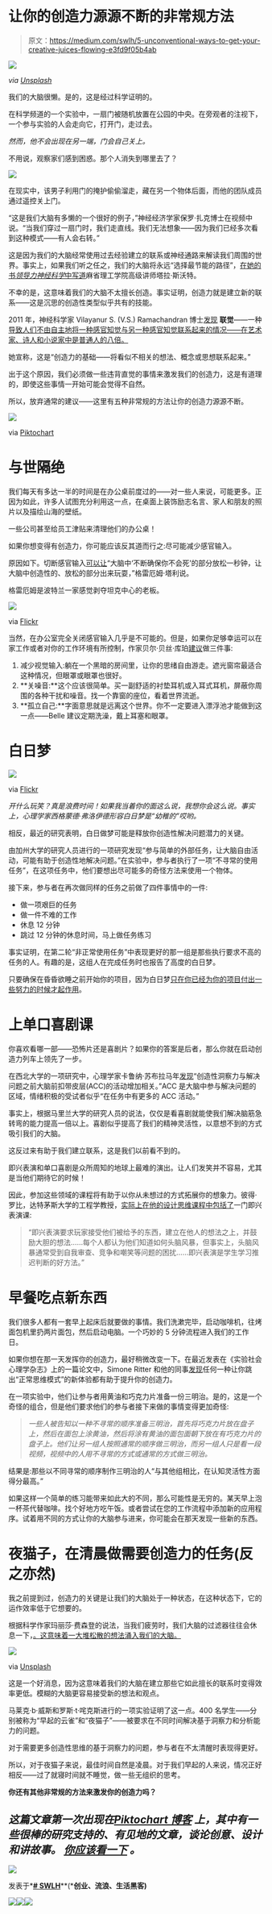 # 让你的创造力源源不断的非常规方法

> 原文：<https://medium.com/swlh/5-unconventional-ways-to-get-your-creative-juices-flowing-e3fd9f05b4ab>

![](img/c26376e305671203a244915cfd5ea7c6.png)

*via* [*Unsplash*](https://images.unsplash.com/photo-1420802532821-8a885e88e95c?q=80&fm=jpg&s=1a8b8e0e88f2b594e4d756c1cb90267d)

我们的大脑很懒。是的，这是经过科学证明的。

在科学频道的一个实验中，一扇门被随机放置在公园的中央。在旁观者的注视下，一个参与实验的人会走向它，打开门，走过去。

*然而，他不会出现在另一端，门会自己关上。*

不用说，观察家们感到困惑。那个人消失到哪里去了？

![](img/4ea46d2a2504ec5b19944f1d03bd7e96.png)

在现实中，该男子利用门的掩护偷偷溜走，藏在另一个物体后面，而他的团队成员通过遥控关上门。

“这是我们大脑有多懒的一个很好的例子，”神经经济学家保罗·扎克博士在视频中说。“当我们穿过一扇门时，我们走直线。我们无法想象——因为我们已经多次看到这种模式——有人会右转。”

这是因为我们的大脑经常使用过去经验建立的联系或神经通路来解读我们周围的世界。事实上，如果我们听之任之，我们的大脑将永远“选择最节能的路径”，[在她的书*领导力神经科学*中写道](http://www.fastcompany.com/3045424/work-smart/what-it-takes-to-change-your-brains-patterns-after-age-25)麻省理工学院高级讲师塔拉·斯沃特。

不幸的是，这意味着我们的大脑不太擅长创造。事实证明，创造力就是建立新的联系——这是沉思的创造性类型似乎共有的技能。

2011 年，神经科学家 Vilayanur S. (V.S.) Ramachandran 博士[发现](http://blog.hubspot.com/marketing/the-science-of-creativity) **联觉**——一种[导致人们不由自主地将一种感官知觉与另一种感官知觉联系起来的情况——在艺术家、诗人和小说家中是普通人的八倍。](https://www.psychologytoday.com/blog/finding-butterfly/201104/are-you-synesthete)

她宣称，这是“创造力的基础——将看似不相关的想法、概念或思想联系起来。”

出于这个原因，我们必须做一些违背直觉的事情来激发我们的创造力，这是有道理的，即使这些事情一开始可能会觉得不自然。

所以，放弃通常的建议——这里有五种非常规的方法让你的创造力源源不断。

![](img/91064af75212d1ea4cdbfce9729e46f7.png)

via [Piktochart](https://magic.piktochart.com/editor/589)

# 与世隔绝

我们每天有多达一半的时间是在办公桌前度过的——对一些人来说，可能更多。正因为如此，许多人试图充分利用这一点，在桌面上装饰励志名言、家人和朋友的照片以及描绘山海的壁纸。

一些公司甚至给员工津贴来清理他们的办公桌！

如果你想变得有创造力，你可能应该反其道而行之:尽可能减少感官输入。

原因如下。切断感官输入[可以让](https://blog.bufferapp.com/the-power-of-shutting-down-your-senses-how-to-boost-your-creativity-and-have-a-clear-mind)“大脑中‘不断确保你不会死’的部分放松一秒钟，让大脑中创造性的、放松的部分出来玩耍，”格雷厄姆·塔利说。

格雷厄姆是波特兰一家感觉剥夺坦克中心的老板。

![](img/a15ba2f4092fef409a5e8d501e9687ad.png)

via [Flickr](https://www.flickr.com/photos/missnita/1226567016/)

当然，在办公室完全关闭感官输入几乎是不可能的。但是，如果你足够幸运可以在家工作或者对你的工作环境有所控制，作家贝尔·贝丝·库珀[建议](https://blog.bufferapp.com/the-power-of-shutting-down-your-senses-how-to-boost-your-creativity-and-have-a-clear-mind)做三件事:

1.  减少视觉输入:躺在一个黑暗的房间里，让你的思绪自由游走。遮光窗帘最适合这种情况，但眼罩或眼罩也很好。
2.  **关噪音:**这个应该很简单。买一副舒适的衬垫耳机或入耳式耳机，屏蔽你周围的各种干扰和噪音。找一个靠窗的座位，看着世界流逝。
3.  **孤立自己:**字面意思就是远离这个世界。你不一定要进入漂浮池才能做到这一点——Belle 建议定期洗澡，戴上耳塞和眼罩。

# 白日梦

![](img/1313d1001f4e7f46702073bdfcbb85cd.png)

via [Flickr](https://www.flickr.com/photos/mateusd/15033566162/in/photolist-oUsXsA-6U5NGZ-6U9LN3-6U9LoJ-6U9KYJ-rKA52-otViED-aboWfo-gJd3z-nypciw-8A8UMS-aNriGa-aNritD-bzkyNF-7QdRxR-b1fWZF-agUTLc-agUTC2-6NoSaF-wxaxaa-6NoSie-88LqK6-aR8i3D-aR8hTn-aR8hJv-8A5Nrn-8A8Tw5-nhbxZn-8gokMJ-oUg2Lt-2gmyv1-gubqf-8A8UfC-2gmyuL-pPDMdL-8A5MRp-2XFkCS-ocSmLe-EAcif-nhby3i-76UDBo-nfhwq3-4nDY71-hwn14v-nqziWs-9VLR18-pa6tG1-6TeTQY-8caRBH-eheiUK)

*开什么玩笑？真是浪费时间！如果我当着你的面这么说，我想你会这么说。事实上，心理学家西格蒙德·弗洛伊德形容白日梦是“幼稚的”哎哟。*

相反，最近的研究表明，白日做梦可能是释放你创造性解决问题潜力的关键。

由加州大学的研究人员进行的一项研究发现“参与简单的外部任务，让大脑自由活动，可能有助于创造性地解决问题。”在实验中，参与者执行了一项“不寻常的使用任务”，在这项任务中，他们要想出尽可能多的奇怪方法来使用一个物体。

接下来，参与者在再次做同样的任务之前做了四件事情中的一件:

*   做一项艰巨的任务
*   做一件不难的工作
*   休息 12 分钟
*   跳过 12 分钟的休息时间，马上做任务练习

事实证明，在第二轮“非正常使用任务”中表现更好的那一组是那些执行要求不高的任务的人。有趣的是，这组人在完成任务时也报告了高度的白日梦。

只要确保在昏昏欲睡之前开始你的项目，因为白日梦[只在你已经为你的项目付出一些努力的时候才起作用](http://99u.com/articles/16136/7-ways-to-boost-your-creativity)。

# 上单口喜剧课

你喜欢看哪一部——恐怖片还是喜剧片？如果你的答案是后者，那么你就在启动创造力列车上领先了一步。

在西北大学的一项研究中，心理学家卡鲁纳·苏布拉马年[发现](https://www.psychologytoday.com/blog/the-tao-innovation/201406/the-power-humor-in-ideation-and-creativity)“创造性洞察力与解决问题之前大脑前扣带皮层(ACC)的活动增加相关。”ACC 是大脑中参与解决问题的区域，情绪积极的受试者似乎“在任务中有更多的 ACC 活动。”

事实上，根据马里兰大学的研究人员的说法，仅仅是看喜剧就能使我们解决脑筋急转弯的能力提高一倍以上。喜剧似乎提高了我们的精神灵活性，以意想不到的方式吸引我们的大脑。

这反过来有助于我们建立联系，这是我们以前看不到的。

即兴表演和单口喜剧是众所周知的地球上最难的演出。让人们发笑并不容易，尤其是当他们期待它的时候！

因此，参加这些领域的课程将有助于以你从未想过的方式拓展你的想象力。彼得·罗比，达特茅斯大学的工程学教授，[实际上在他的设计思维课程中包括了](http://www.fastcompany.com/1576793/do-improv-comedians-make-best-design-thinkers)一门即兴表演课:

> “即兴表演要求玩家接受他们被给予的东西，建立在他人的想法之上，并鼓励大胆的想法……每个人都认为他们知道如何头脑风暴，但事实上，头脑风暴通常受到自我审查、竞争和嘲笑等问题的困扰……即兴表演是学生学习推迟判断的好方法。”

# 早餐吃点新东西

我们很多人都有一套早上起床后就要做的事情。我们洗漱完毕，启动咖啡机，往烤面包机里扔两片面包，然后启动电脑。一个巧妙的 5 分钟流程进入我们的工作日。

如果你想在那一天发挥你的创造力，最好稍微改变一下。在最近发表在《实验社会心理学杂志》上的一篇论文中，Simone Ritter 和他的同事[发现](https://www.psychologytoday.com/blog/beautiful-minds/201206/why-weird-experiences-boost-creativity)任何一种让你跳出“正常思维模式”的新体验都有助于提升你的创造力。

在一项实验中，他们让参与者用黄油和巧克力片准备一份三明治。是的，这是一个奇怪的组合，但是他们要求他们的参与者接下来做的事情变得更加奇怪:

> *一些人被告知以一种不寻常的顺序准备三明治，首先将巧克力片放在盘子上，然后在面包上涂黄油，然后将涂有黄油的面包面朝下放在有巧克力片的盘子上。他们让另一组人按照通常的顺序做三明治，而另一组人只是看一段视频，视频中的人用不寻常的方式或通常的方式做三明治。*

结果是:那些以不同寻常的顺序制作三明治的人“与其他组相比，在认知灵活性方面得分最高。”

如果这样一个简单的练习能带来如此大的不同，那么可能性是无穷的。某天早上泡一杯茶代替咖啡。找个好地方吃午饭。或者尝试在您的工作流程中添加新的应用程序。试着用不同的方式让你的大脑参与进来，你可能会在那天发现一些新的东西。

# 夜猫子，在清晨做需要创造力的任务(反之亦然)

我之前提到过，创造力的关键是让我们的大脑处于一种状态，在这种状态下，它的运作效率低于它想要的。

根据科学作家玛丽莎·费森登的说法，当我们疲劳时，我们大脑的过滤器往往会休息一下，[。这意味着一大堆松散的想法涌入我们的大脑。](http://elitedaily.com/life/people-are-creative-when-tired/1145773/)

![](img/ced0069fa0f645d994c7741aa627eb8e.png)

via [Unsplash](https://images.unsplash.com/photo-1444220451343-9fcc0681ff8d?q=80&fm=jpg&s=cbd2babdbefc85c4a0fe0185d1ae6f86)

这是一个好消息，因为这意味着我们的大脑在建立那些它如此擅长的联系时变得效率更低。模糊的大脑更容易接受新的想法和观点。

马莱克·b·威斯和罗斯·t·咤克斯进行的一项实验证明了这一点。400 名学生——分别被称为“早起的云雀”和“夜猫子”——被要求在不同时间解决基于洞察力和分析能力的问题。

对于需要更多创造性思维的基于洞察力的问题，参与者在不太清醒时表现得更好。

所以，对于夜猫子来说，最佳时间自然是凌晨。对于我们早起的人来说，情况正好相反——过了就寝时间就不睡觉，做一些无组织的思考。

**你还有其他非常规的方法来激发你的创造力吗？**

## *这篇文章第一次出现在*[*Piktochart 博客*](http://piktochart.com/5-unconventional-ways-to-be-creative/?utm_source=medium&utm_medium=blog&utm_campaign=repurposed_content) *上，其中有一些很棒的研究支持的、有见地的文章，谈论创意、设计和讲故事。* [*你应该看一下*](http://piktochart.com/blog/?utm_source=medium&utm_medium=blog&utm_campaign=repurposed_content) *。*

![](img/c1192ebad88d6b1fc6ae1d6a2bc61154.png)

发表于*[**# SWLH**](https://medium.com/swlh)**(***创业、流浪、生活黑客)**

*[![](img/de26c089e79a3a2a25d2b750ff6db50f.png)](http://supply.us9.list-manage.com/subscribe?u=310af6eb2240d299c7032ef6c&id=d28d8861ad)**[![](img/f47a578114e0a96bdfabc3a5400688d5.png)](https://medium.com/swlh)**[![](img/c1351daa9c4f0c8ac516addb60c82f6b.png)](https://twitter.com/swlh_)*
